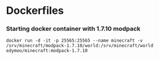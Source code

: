# Dockerfiles

### Starting docker container with 1.7.10 modpack

```
docker run -d -it -p 25565:25565 --name minecraft -v /srv/minecraft/modpack-1.7.10/world:/srv/minecraft/world edymoo/minecraft:modpack-1.7.10
```
